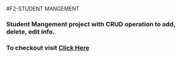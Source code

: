 #F2-STUDENT MANGEMENT
<h3>Student Mangement project with CRUD operation to add, delete, edit info.</h3>
<h3>To checkout visit  <a href="https://ashfaqued.github.io/f2-student-mangemnet/">Click Here</a></h3>